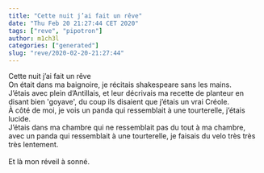 ```yaml
---
title: "Cette nuit j’ai fait un rêve"
date: "Thu Feb 20 21:27:44 CET 2020"
tags: ["reve", "pipotron"]
author: m1ch3l
categories: ["generated"]
slug: "reve/2020-02-20-21:27:44"
---
```


Cette nuit j’ai fait un rêve<br>
On était dans ma baignoire, je récitais shakespeare sans les mains.<br>
J’étais avec plein d’Antillais, et leur décrivais ma recette de planteur en disant bien 'goyave', du coup ils disaient que j’étais un vrai Créole.<br>
À côté de moi, je vois un panda qui ressemblait à une tourterelle, j’étais lucide.<br>
J’étais dans ma chambre qui ne ressemblait pas du tout à ma chambre, avec un panda qui ressemblait à une tourterelle, je faisais du velo très très très lentement.<br>
<br>
Et là mon réveil à sonné.<br>
<br>
